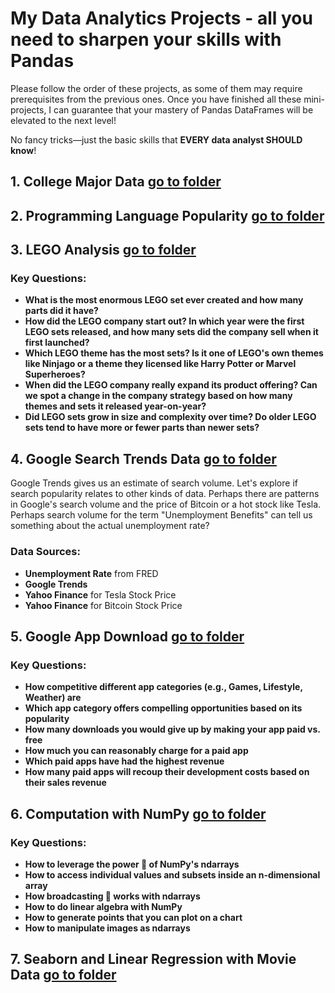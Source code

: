 # **My Data Analytics Projects - all you need to sharpen your skills with Pandas**

Please follow the order of these projects, as some of them may require prerequisites from the previous ones. Once you have finished all these mini-projects, I can guarantee that your mastery of Pandas DataFrames will be elevated to the next level! 

No fancy tricks—just the basic skills that **EVERY data analyst SHOULD know**!

## 1. College Major Data [go to folder](./College%20Major)


## 2. Programming Language Popularity [go to folder](./Programming%20Language%20Popularity)
## 3. LEGO Analysis [go to folder](./LEGO%20Analysis)
### Key Questions:

- **What is the most enormous LEGO set ever created and how many parts did it have?**
- **How did the LEGO company start out? In which year were the first LEGO sets released, and how many sets did the company sell when it first launched?**
- **Which LEGO theme has the most sets? Is it one of LEGO's own themes like Ninjago or a theme they licensed like Harry Potter or Marvel Superheroes?**
- **When did the LEGO company really expand its product offering? Can we spot a change in the company strategy based on how many themes and sets it released year-on-year?**
- **Did LEGO sets grow in size and complexity over time? Do older LEGO sets tend to have more or fewer parts than newer sets?**

## 4. Google Search Trends Data [go to folder](./Google%20Search%20Trends%20Data)

Google Trends gives us an estimate of search volume. Let's explore if search popularity relates to other kinds of data. Perhaps there are patterns in Google's search volume and the price of Bitcoin or a hot stock like Tesla. Perhaps search volume for the term "Unemployment Benefits" can tell us something about the actual unemployment rate?

### Data Sources:
- **Unemployment Rate** from FRED
- **Google Trends**
- **Yahoo Finance** for Tesla Stock Price
- **Yahoo Finance** for Bitcoin Stock Price

## 5. Google App Download [go to folder](./Google%20App%20Download)

### Key Questions:

- **How competitive different app categories (e.g., Games, Lifestyle, Weather) are**
- **Which app category offers compelling opportunities based on its popularity**
- **How many downloads you would give up by making your app paid vs. free**
- **How much you can reasonably charge for a paid app**
- **Which paid apps have had the highest revenue**
- **How many paid apps will recoup their development costs based on their sales revenue**

## 6. Computation with NumPy [go to folder](./Computation%20with%20NumPy)

### Key Questions:

- **How to leverage the power 💪 of NumPy's ndarrays**  
- **How to access individual values and subsets inside an n-dimensional array**  
- **How broadcasting 📣 works with ndarrays**  
- **How to do linear algebra with NumPy**  
- **How to generate points that you can plot on a chart**  
- **How to manipulate images as ndarrays**  

## 7. Seaborn and Linear Regression with Movie Data [go to folder](./Seaborn%20and%20Linear%20Regression%20with%20Movie%20Data) 

